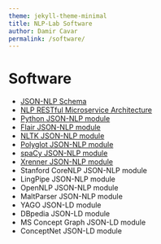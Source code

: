 ```yaml
---
theme: jekyll-theme-minimal
title: NLP-Lab Software
author: Damir Cavar
permalink: /software/
---
```


# Software

- [JSON-NLP Schema](https://github.com/dcavar/JSON-NLP)
- [NLP RESTful Microservice Architecture](https://api.linguistic.technology/)
- [Python JSON-NLP module](https://pypi.org/project/pyjsonnlp/)
- [Flair JSON-NLP module](/flairjsonnlp/)
- [NLTK JSON-NLP module](/nltkjsonnlp/)
- [Polyglot JSON-NLP module](/polyglotjsonnlp/)
- [spaCy JSON-NLP module](/spacyjsonnlp/)
- [Xrenner JSON-NLP module](/xrennerjsonnlp/)
- Stanford CoreNLP JSON-NLP module
- LingPipe JSON-NLP module
- OpenNLP JSON-NLP module
- MaltParser JSON-NLP module
- YAGO JSON-LD module
- DBpedia JSON-LD module
- MS Concept Graph JSON-LD module
- ConceptNet JSON-LD module
